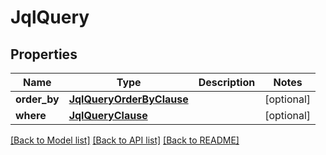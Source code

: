 # JqlQuery

## Properties
Name | Type | Description | Notes
------------ | ------------- | ------------- | -------------
**order_by** | [**JqlQueryOrderByClause**](JqlQueryOrderByClause.md) |  | [optional] 
**where** | [**JqlQueryClause**](JqlQueryClause.md) |  | [optional] 

[[Back to Model list]](../README.md#documentation-for-models) [[Back to API list]](../README.md#documentation-for-api-endpoints) [[Back to README]](../README.md)

